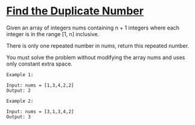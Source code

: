 # [Find the Duplicate Number](https://leetcode.com/problems/find-the-duplicate-number/)

Given an array of integers nums containing n + 1 integers where each integer is in the range [1, n] inclusive.

There is only one repeated number in nums, return this repeated number.

You must solve the problem without modifying the array nums and uses only constant extra space.

```
Example 1:

Input: nums = [1,3,4,2,2]
Output: 2
```

```
Example 2:

Input: nums = [3,1,3,4,2]
Output: 3
```
